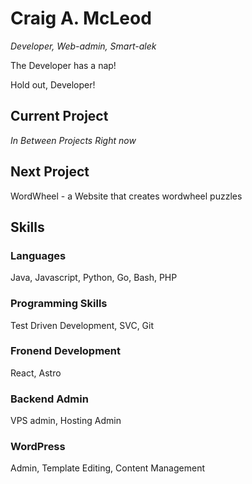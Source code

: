 # Craig A. McLeod
_*Developer, Web-admin, Smart-alek*_

The Developer has a nap!

Hold out, Developer!

## Current Project
*In Between Projects Right now*

## Next Project
WordWheel - a Website that creates wordwheel puzzles

## Skills
### Languages
Java, Javascript, Python, Go, Bash, PHP

### Programming Skills
Test Driven Development, SVC, Git

### Fronend Development
React, Astro

### Backend Admin
VPS admin, Hosting Admin

### WordPress
Admin, Template Editing, Content Management

<!---
camcleod99/camcleod99 is a ✨ special ✨ repository because its `README.md` (this file) appears on your GitHub profile.
You can click the Preview link to take a look at your changes.
--->
